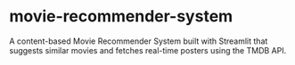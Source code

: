 # movie-recommender-system
A content-based Movie Recommender System built with Streamlit that suggests similar movies and fetches real-time posters using the TMDB API.
